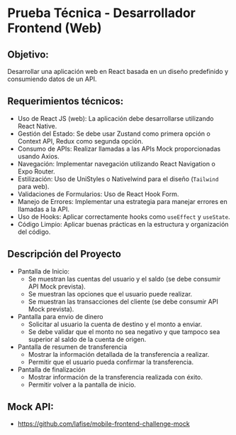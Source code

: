 # Prueba Técnica - Desarrollador Frontend (Web)

## Objetivo:
Desarrollar una aplicación web en React basada en un diseño predefinido y consumiendo datos de un API.

## Requerimientos técnicos:

* Uso de React JS (web): La aplicación debe desarrollarse utilizando React Native.
* Gestión del Estado: Se debe usar Zustand como primera opción o Context API, Redux como segunda opción.
* Consumo de APIs: Realizar llamadas a las APIs Mock proporcionadas usando Axios.
* Navegación: Implementar navegación utilizando React Navigation o Expo Router.
* Estilización: Uso de UniStyles o Nativelwind para el diseño (`Tailwind` para web).
* Validaciones de Formularios: Uso de React Hook Form.
* Manejo de Errores: Implementar una estrategia para manejar errores en llamadas a la API.
* Uso de Hooks: Aplicar correctamente hooks como `useEffect` y `useState`.
* Código Limpio: Aplicar buenas prácticas en la estructura y organización del código.

## Descripción del Proyecto

* Pantalla de Inicio:
  * Se muestran las cuentas del usuario y el saldo (se debe consumir API Mock prevista).
  * Se muestran las opciones que el usuario puede realizar. 
  * Se muestran las transacciones del cliente (se debe consumir API Mock prevista).
* Pantalla para envio de dinero
   * Solicitar al usuario la cuenta de destino y el monto a enviar.
   * Se debe validar que el monto no sea negativo y que tampoco sea superior al saldo de la cuenta de origen.
* Pantalla de resumen de transferencia
   * Mostrar la información detallada de la transferencia a realizar.
   * Permitir que el usuario pueda confirmar la transferencia.
* Pantalla de finalización
   * Mostrar información de la transferencia realizada con éxito.
   * Permitir volver a la pantalla de inicio.

## Mock API:
* https://github.com/lafise/mobile-frontend-challenge-mock
